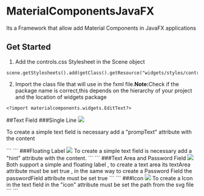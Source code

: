 # MaterialComponentsJavaFX
Its a Framework that allow add Material Components in JavaFX applications
## Get Started
1. Add the controls.css Stylesheet in the Scene object
```
scene.getStylesheets().add(getClass().getResource("widgets/styles/controls.css").toExternalForm());
```

2. Import the class file that will use in the fxml file.<strong>Note:</strong>Check if the package name is correct,this depends on the hierarchy of your project and the location of widgets package 
```
<?import materialcomponents.widgets.EditText?>
```

##Text Field
###Single Line
<img src="https://lh3.googleusercontent.com/RgReLBqYLE1o1nbo5DIBddPileVbKznZVqpjNUR3T77eb7VR_0s0n2HqUv1RDfcyCvn-y0XnWT2wrLScM7qcE2s9tCf4_MAftBzbWyWCsaMEZSvLUQphO9zz91FCOFUAJU6xS4tcehw-e29g08SRfxvheAudXN6vqawxe2X9JhK_oBiATkPAt9N7Xg_cBOmakat_ePlcWOXgZsFrJVPNzvmOrHY1VGHUa_TO2QavB9UHWXxIrYTXrgHudTpr3w6FzoA75k8svpL4eysdikhonxw2DbYrDgztaHBHUYJFPJhJavshCW67OEY2dozuGdd3osdMzKKy5CaW1Tb6SG61FYgchrA-MXstUKYCEBA1pBbouhdpordXlyTA34u3sG46Npsi74-0NFjVlDrofqB2ruQn_OuGPYTsSPT7RI8VqVUZKE0mmZvWi6J12HA0yaFHCt46twS0mGFdEby4eEDal-H1kIPgpFW63uXnsKLQvfqLnuHkiGU50PF1pwCrUPJXb5HVUAJgmfD-2LqHkfvRxg=w600-h281-no"/>
<p>To create a simple text field is necessary add a "prompText" attribute with the content</p>
```
<EditText prompText="Nombre de Usuario"  />
```
###Floating Label
<img src="https://lh3.googleusercontent.com/VSfhtTF1ORvWkQoiI3j9XlxqtoOZZ2Ls37xdeAp-eMCR7AFimTn2gu87YkYjmkfQyPXdr_ywFf5iAbvG_k3kiCGZn8lekdK7AfV1cZrYUf2xwLKn8BODtHKfSfSnu9ZjKWfUZZ0VR8nTNkf02ILIFu82GfZoxAeabyG--8Pt8H9iaPUyXBfJRcR0sz09RJloWs9zmlJtOF8e_WsJXe5c2c_bAjfniNvXID4AisIqpVgb8vf_NHFv7SnisA8CMsXJ-anRiAKKc2fOSJRWwVw-YA7tQSKUbONudXzO9EdOd0404Zx9GqRYtsOKYV2V95oWRU8anW56G8-W4Km1tK6Ik-UfS-IsOEWCff88bqMB9fl405IQ_9AmA26DGfZ6Xnec63w5Hw9UOkLayx6_GEN82t7WSy4YTE0yJxEwRezUQI4U2qFyiXLDW_Rj9av9yKFvDTh7sq8l4_4aWZnbgwkYdSMsB80rL-MwTDywQF_oM8e0l4tq_KrZ2vRYRzXlQyfFaOEVjw07jOQ-pDZjkteD4Q=w583-h230-no"/>
To create a simple text field is necessary add a "hint" attribute with the content.
```
<EditText hint="Nombre de Usuario" />
```
###Text Area and Password Field
<img src="https://lh3.googleusercontent.com/NP5ebivSx40VkSmXFPk_nsX9HZlDhjd91kqtwCSlU_-EHboQit0Qt_ZusOkPES8bFv46RdXJIl2Uda2C1KVEwF-XC7ueRG8BMOnsDbOBHjJAUzcw8As1gZMUMQnjXtwcnScjIiIHlq7yyhzKi5iEHlP4m2epTYATxDXfNhOP9AolCnA4nJaGUtkHlTnIHJ2U5CunDgXzTqjTtdrhXj_JhIVFiVia9ajbQ3WoW_4cQgKDPvak4Wc5hL_wvd7W1v-Ont0Eebxb_wlU5YQN9uh7qKmxOzOoJXwIrsAT_cLydBN9EX5OL0U_jAU8qtkpRP66jillADMYOZ5VO1_C9Y-m7UokOt3zSsgXulD1L2xhK4EOHhu0zeITSEUki0WjACK4giV7YViiYqHgDYWDqH0Q_e5oCKv6NoqJfDn6M2kJ9i_yzi9X1wr1LdDw0FPE9txfr1yxU5wJgTxgj7iiG7ydKiLwhwZbP0YbhLTPMkWT0Y1MH89Rz6PogEoWJaYTJ50amlNYxQoLQobQBxcqkDM7vA=w491-h283-no"/>
Both support a simple and floating label , to create a text area its  textArea attribute must be set true , in the same way to create a Password Field the passwordField attribute must be set true
```
<EditText passwordField="true" prompText="Contraseña"/>
<EditText passwordField="true" hint="Contraseña"/>
<EditText textArea="true" prompText="Descripción"/>
<EditText textArea="true" hint="Descripción"/>
```
###Icon
<img src="https://lh3.googleusercontent.com/pZmhxgXmElVhtSJXW4lmS9sFhbV9HdME1v_uSw5vRpVgD4MGZaKNDORwfEjyNQJomNf_Nn3xeuWPbpkiAKUR9oBMoG6vr3eceVKJODOOIyQlc1yTOb7r8ja3m7Apq6kBGIAVZ-AO4C7lv9R7GJw1NQzBia34EFf31wh56-jmmhrNox8nn_Oj6QWuTejom8iZUMdI0Vl1DOyDfTM2Jf7_2db1fA9DTJ-99Dd_ETTjPlHVQAJXo5bDkx2HrKcMt7o9mH4C3gJUuasmrm2-opZ4D3Ztl3rHzBgc1X18sy4TryirvSuHv4dedPzbLtaujmQy33RH90DY9vVJYoik1MxH2QyWk13ZW0vlgFm0Vrfq9iIoUORqInyY8P1ig1N1BSF8BAejqhe9Q634cepX7qqNGnGTScKS0YgGAS3A-2ZDgBUQmqI95R9clXLaY_Gpa2i70vBycJVTtSnWIZpy3tp_g91DMCpE6pPPYzshVeu9UFeyxh1AJCVBxIdk1XzyokzzzgsOz5QznpNsv1gAWRcj8w=w582-h300-no"/>
To create a Icon in the text field  in the "icon" attribute must be  set the path from the svg file
```
<EditText hint="Nombre de Usuario" icon="@img/image.svg" />
```


